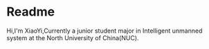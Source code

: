# Readme
Hi,I'm XiaoYi,Currently a junior student major in Intelligent unmanned system at the North University of China(NUC).
